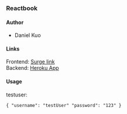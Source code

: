 ### Reactbook

#### Author
- Daniel Kuo

#### Links
Frontend: [Surge link](https://yk66.surge.sh/)   
Backend: [Heroku App](https://yk66-final-backend.herokuapp.com)
   
#### Usage
testuser:

`{
    "username": "testUser"
    "password": "123"
}`
